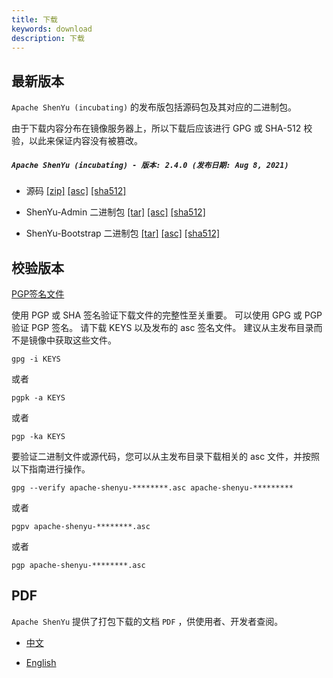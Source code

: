 ```yaml
---
title: 下载
keywords: download
description: 下载
---
```


## 最新版本

`Apache ShenYu (incubating)` 的发布版包括源码包及其对应的二进制包。

由于下载内容分布在镜像服务器上，所以下载后应该进行 GPG 或 SHA-512 校验，以此来保证内容没有被篡改。

##### `Apache ShenYu (incubating) - 版本: 2.4.0 (发布日期: Aug 8, 2021)`

- 源码 [[zip]](https://www.apache.org/dyn/closer.cgi/incubator/shenyu/2.4.0/apache-shenyu-incubating-2.4.0-src.zip) [[asc]](https://downloads.apache.org/incubator/shenyu/2.4.0/apache-shenyu-incubating-2.4.0-src.zip.asc) [[sha512]](https://downloads.apache.org/incubator/shenyu/2.4.0/apache-shenyu-incubating-2.4.0-src.zip.sha512)

- ShenYu-Admin 二进制包 [[tar]](https://www.apache.org/dyn/closer.cgi/incubator/shenyu/2.4.0/apache-shenyu-incubating-2.4.0-admin-bin.tar.gz) [[asc]](https://downloads.apache.org/incubator/shenyu/2.4.0/apache-shenyu-incubating-2.4.0-admin-bin.tar.gz.asc) [[sha512]](https://downloads.apache.org/incubator/shenyu/2.4.0/apache-shenyu-incubating-2.4.0-admin-bin.tar.gz.sha512)

- ShenYu-Bootstrap 二进制包 [[tar]](https://www.apache.org/dyn/closer.cgi/incubator/shenyu/2.4.0/apache-shenyu-incubating-2.4.0-bootstrap-bin.tar.gz) [[asc]](https://downloads.apache.org/incubator/shenyu/2.4.0/apache-shenyu-incubating-2.4.0-bootstrap-bin.tar.gz.asc) [[sha512]](https://downloads.apache.org/incubator/shenyu/2.4.0/apache-shenyu-incubating-2.4.0-bootstrap-bin.tar.gz.sha512)

## 校验版本

[PGP签名文件](https://downloads.apache.org/incubator/shenyu/KEYS)

使用 PGP 或 SHA 签名验证下载文件的完整性至关重要。
可以使用 GPG 或 PGP 验证 PGP 签名。
请下载 KEYS 以及发布的 asc 签名文件。
建议从主发布目录而不是镜像中获取这些文件。

```shell
gpg -i KEYS
```

或者

```shell
pgpk -a KEYS
```

或者

```shell
pgp -ka KEYS
```

要验证二进制文件或源代码，您可以从主发布目录下载相关的 asc 文件，并按照以下指南进行操作。

```shell
gpg --verify apache-shenyu-********.asc apache-shenyu-*********
```

或者

```shell
pgpv apache-shenyu-********.asc
```

或者

```shell
pgp apache-shenyu-********.asc
```

## PDF

`Apache ShenYu` 提供了打包下载的文档 `PDF` ，供使用者、开发者查阅。

* [中文](/pdf/apache_shenyu_docs_zh.pdf)

* [English](/pdf/apache_shenyu_docs_en.pdf)

